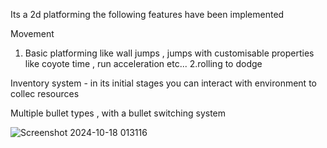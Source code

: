 
Its a 2d platforming 
the following features have been implemented 

Movement 
1. Basic platforming like wall jumps , jumps with customisable properties like coyote time , run acceleration etc... 
2.rolling to dodge 

Inventory system - in its initial stages 
you can interact with environment to collec resources

Multiple bullet types , with a bullet switching system 




![Screenshot 2024-10-18 013116](https://github.com/user-attachments/assets/d33571d2-9788-41a4-bf7d-8582eacd8754)
